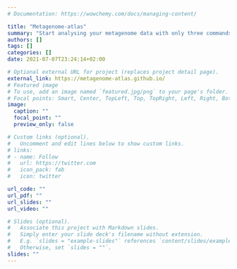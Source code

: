 ```yaml
---
# Documentation: https://wowchemy.com/docs/managing-content/

title: "Metagenome-atlas"
summary: "Start analysing your metagenome data with only three commands"
authors: []
tags: []
categories: []
date: 2021-07-07T23:24:14+02:00

# Optional external URL for project (replaces project detail page).
external_link: https://metagenome-atlas.github.io/
# Featured image
# To use, add an image named `featured.jpg/png` to your page's folder.
# Focal points: Smart, Center, TopLeft, Top, TopRight, Left, Right, BottomLeft, Bottom, BottomRight.
image:
  caption: ""
  focal_point: ""
  preview_only: false

# Custom links (optional).
#   Uncomment and edit lines below to show custom links.
# links:
# - name: Follow
#   url: https://twitter.com
#   icon_pack: fab
#   icon: twitter

url_code: ""
url_pdf: ""
url_slides: ""
url_video: ""

# Slides (optional).
#   Associate this project with Markdown slides.
#   Simply enter your slide deck's filename without extension.
#   E.g. `slides = "example-slides"` references `content/slides/example-slides.md`.
#   Otherwise, set `slides = ""`.
slides: ""
---
```

